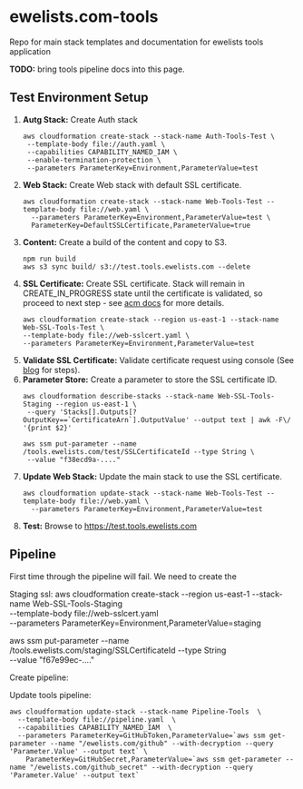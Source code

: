# ewelists.com-tools
Repo for main stack templates and documentation for ewelists tools application

**TODO:** bring tools pipeline docs into this page.

## Test Environment Setup

1. **Autg Stack:** Create Auth stack
    ```
    aws cloudformation create-stack --stack-name Auth-Tools-Test \
     --template-body file://auth.yaml \
     --capabilities CAPABILITY_NAMED_IAM \
     --enable-termination-protection \
     --parameters ParameterKey=Environment,ParameterValue=test
    ```
1. **Web Stack:** Create Web stack with default SSL certificate.
    ```
    aws cloudformation create-stack --stack-name Web-Tools-Test --template-body file://web.yaml \
      --parameters ParameterKey=Environment,ParameterValue=test \
      ParameterKey=DefaultSSLCertificate,ParameterValue=true
    ```
1. **Content:** Create a build of the content and copy to S3.
    ```
    npm run build
    aws s3 sync build/ s3://test.tools.ewelists.com --delete
    ```
1. **SSL Certificate:** Create SSL certificate. Stack will remain in CREATE_IN_PROGRESS state until the certificate is validated, so proceed to next step - see [acm docs](https://docs.aws.amazon.com/AWSCloudFormation/latest/UserGuide/aws-resource-certificatemanager-certificate.html) for more details.
    ```
    aws cloudformation create-stack --region us-east-1 --stack-name Web-SSL-Tools-Test \
    --template-body file://web-sslcert.yaml \
    --parameters ParameterKey=Environment,ParameterValue=test
    ```
1. **Validate SSL Certificate:** Validate certificate request using console (See [blog](https://aws.amazon.com/blogs/security/easier-certificate-validation-using-dns-with-aws-certificate-manager/) for steps).
1. **Parameter Store:** Create a parameter to store the SSL certificate ID.
    ```
    aws cloudformation describe-stacks --stack-name Web-SSL-Tools-Staging --region us-east-1 \
     --query 'Stacks[].Outputs[?OutputKey==`CertificateArn`].OutputValue' --output text | awk -F\/ '{print $2}'

    aws ssm put-parameter --name /tools.ewelists.com/test/SSLCertificateId --type String \
     --value "f38ecd9a-...."
    ```
1. **Update Web Stack:** Update the main stack to use the SSL certificate.
    ```
    aws cloudformation update-stack --stack-name Web-Tools-Test --template-body file://web.yaml \
      --parameters ParameterKey=Environment,ParameterValue=test
    ```
1. **Test:** Browse to https://test.tools.ewelists.com


## Pipeline

First time through the pipeline will fail.  We need to create the

Staging ssl:
aws cloudformation create-stack --region us-east-1 --stack-name Web-SSL-Tools-Staging \
--template-body file://web-sslcert.yaml \
--parameters ParameterKey=Environment,ParameterValue=staging

aws ssm put-parameter --name /tools.ewelists.com/staging/SSLCertificateId --type String \
 --value "f67e99ec-...."

Create pipeline:


Update tools pipeline:
```
aws cloudformation update-stack --stack-name Pipeline-Tools  \
  --template-body file://pipeline.yaml  \
  --capabilities CAPABILITY_NAMED_IAM  \
  --parameters ParameterKey=GitHubToken,ParameterValue=`aws ssm get-parameter --name "/ewelists.com/github" --with-decryption --query 'Parameter.Value' --output text` \
    ParameterKey=GitHubSecret,ParameterValue=`aws ssm get-parameter --name "/ewelists.com/github_secret" --with-decryption --query  'Parameter.Value' --output text`
```
